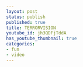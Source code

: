 ```yaml
---
layout: post
status: publish
published: true
title: TERRORVISION
youtube_id: jh3QDFjTddA
has_youtube_thumbnail: true
categories:
- fun
- video
---
```


